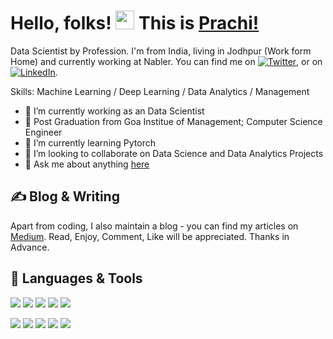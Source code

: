 # Hello, folks!  <img src="https://raw.githubusercontent.com/MartinHeinz/MartinHeinz/master/wave.gif" width="30px"> This is [Prachi!](https://github.com/Prachi-Gopalani13)

Data Scientist by Profession. I'm from India, living in Jodhpur (Work form Home) and currently working at Nabler. 
You can find me on [![Twitter][1.1]][1],  or on [![LinkedIn][1.2]][2].

Skills: Machine Learning / Deep Learning / Data Analytics / Management

- 🔭 I’m currently working as an Data Scientist
- 📖 Post Graduation from Goa Institue of Management; Computer Science Engineer
- 🌱 I’m currently learning Pytorch
- 👯 I’m looking to collaborate on Data Science and Data Analytics Projects
- 💬 Ask me about anything [here](https://github.com/Prachi-Gopalani13/Prachi-Gopalani13/issues)


## &#x270d; Blog & Writing

Apart from coding, I also maintain a blog - you can find my articles on [Medium](https://prachi-gopalani.medium.com/). Read, Enjoy, Comment, Like will be appreciated. Thanks in Advance. 

## 🔧 Languages & Tools

![](https://img.shields.io/badge/Code-Python-informational?style=flat&logo=python&logoColor=white&color=2bbc8a)
![](https://img.shields.io/badge/Code-R-informational?style=flat&logo=r&logoColor=white&color=2bbc8a)
![](https://img.shields.io/badge/Code-MySQL-informational?style=flat&logo=mysql&logoColor=white&color=2bbc8a)
![](https://img.shields.io/badge/Code-Pytorch-informational?style=flat&logo=Pytorch&logoColor=white&color=2bbc8a)
![](https://img.shields.io/badge/Code-JavaScript-informational?style=flat&logo=javascript&logoColor=white&color=2bbc8a)

![](https://img.shields.io/badge/Code-Power_BI-informational?style=flat&logo=power-bi&logoColor=white&color=2bbc8a)
![](https://img.shields.io/badge/Code-Anaconda_Navigator-informational?style=flat&logo=python&logoColor=white&color=2bbc8a)
![](https://img.shields.io/badge/Code-MS_Excel-informational?style=flat&logo=google-analytics&logoColor=white&color=2bbc8a)
![](https://img.shields.io/badge/Code-Tableau-informational?style=flat&logo=tableau&logoColor=white&color=2bbc8a)
![](https://img.shields.io/badge/Code-Google_Analytics-informational?style=flat&logo=google-analytics&logoColor=white&color=2bbc8a)


 

<!-- links to social media icons -->

<!-- icons with padding -->

[1.1]: http://i.imgur.com/wWzX9uB.png (twitter icon without padding)
[1.2]: https://raw.githubusercontent.com/MartinHeinz/MartinHeinz/master/linkedin-3-16.png (LinkedIn icon without padding)


<!-- links to your social media accounts -->

[1]: https://twitter.com/GopalaniPrachi
[2]: https://www.linkedin.com/in/prachi-gopalani-954640ba/

   




